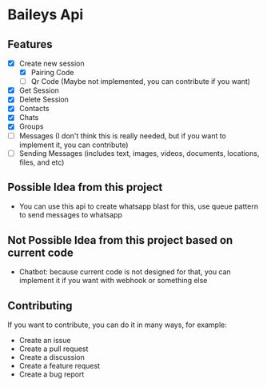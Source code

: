 # Baileys Api

## Features

- [x] Create new session
  - [x] Pairing Code
  - [ ] Qr Code (Maybe not implemented, you can contribute if you want)
- [x] Get Session
- [x] Delete Session
- [x] Contacts
- [x] Chats
- [x] Groups
- [ ] Messages (I don't think this is really needed, but if you want to implement it, you can contribute)
- [ ] Sending Messages (includes text, images, videos, documents, locations, files, and etc)

## Possible Idea from this project

- You can use this api to create whatsapp blast for this, use queue pattern to send messages to whatsapp

## Not Possible Idea from this project based on current code

- Chatbot: because current code is not designed for that, you can implement it if you want with webhook or something else

## Contributing

If you want to contribute, you can do it in many ways, for example:

- Create an issue
- Create a pull request
- Create a discussion
- Create a feature request
- Create a bug report
